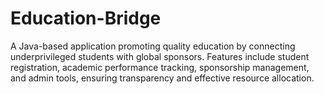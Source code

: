 # Education-Bridge
A Java-based application promoting quality education by connecting underprivileged students with global sponsors. Features include student registration, academic performance tracking, sponsorship management, and admin tools, ensuring transparency and effective resource allocation.

